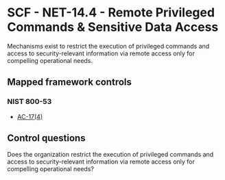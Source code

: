 # SCF - NET-14.4 - Remote Privileged Commands & Sensitive Data Access
Mechanisms exist to restrict the execution of privileged commands and access to security-relevant information via remote access only for compelling operational needs. 
## Mapped framework controls
### NIST 800-53
- [AC-17(4)](../nist80053/ac-17-4.md)
  
## Control questions
Does the organization restrict the execution of privileged commands and access to security-relevant information via remote access only for compelling operational needs? 
  